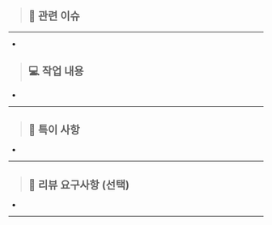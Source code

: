 > ## 📝 관련 이슈
---
- [resolves]: [TASK-ID](url)

> ## 💻 작업 내용
- 
---
> ## 🙇 특이 사항
- 
---
> ## 👻 리뷰 요구사항 (선택)
- 
---

